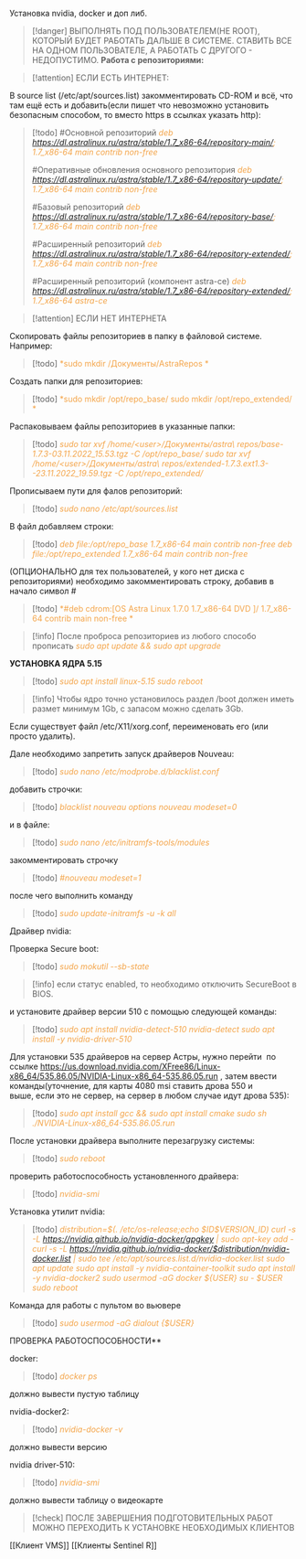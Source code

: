 Установка nvidia, docker и доп либ.

> [!danger] 
> ВЫПОЛНЯТЬ ПОД ПОЛЬЗОВАТЕЛЕМ(НЕ ROOT), КОТОРЫЙ БУДЕТ РАБОТАТЬ ДАЛЬШЕ В СИСТЕМЕ. СТАВИТЬ ВСЕ НА ОДНОМ ПОЛЬЗОВАТЕЛЕ, А РАБОТАТЬ С ДРУГОГО - НЕДОПУСТИМО. 
**Работа с репозиториями:**

> [!attention] 
> ЕСЛИ ЕСТЬ ИНТЕРНЕТ: 

В source list (/etc/apt/sources.list) закомментировать CD-ROM и всё, что там ещё есть и добавить(если пишет что невозможно установить безопасным способом, то вместо https в ссылках указать http):

> [!todo] 
> \#Основной репозиторий
> <span style="color: #f4a448">*deb <a href="https://dl.astralinux.ru/astra/stable/1.7_x86-64/repository-main/" target="_blank">https://dl.astralinux.ru/astra/stable/1.7_x86-64/repository-main/</a>;     1.7_x86-64 main contrib non-free*</span>
>
> \#Оперативные обновления основного репозитория
> <span style="color: #f4a448">*deb <a href="https://dl.astralinux.ru/astra/stable/1.7_x86-64/repository-update/" target="_blank">https://dl.astralinux.ru/astra/stable/1.7_x86-64/repository-update/</a>;   1.7_x86-64 main contrib non-free*</span>
> 
> \#Базовый репозиторий
> <span style="color: #f4a448">*deb <a href="https://dl.astralinux.ru/astra/stable/1.7_x86-64/repository-base/" target="_blank">https://dl.astralinux.ru/astra/stable/1.7_x86-64/repository-base/</a>;     1.7_x86-64 main contrib non-free*</span>
>
> \#Расширенный репозиторий
> <span style="color: #f4a448">*deb <a href="https://dl.astralinux.ru/astra/stable/1.7_x86-64/repository-extended/" target="_blank">https://dl.astralinux.ru/astra/stable/1.7_x86-64/repository-extended/</a>;    1.7_x86-64 main contrib non-free*</span>
> 
> \#Расширенный репозиторий (компонент astra-ce)
> <span style="color: #f4a448">*deb <a href="https://dl.astralinux.ru/astra/stable/1.7_x86-64/repository-extended/" target="_blank">https://dl.astralinux.ru/astra/stable/1.7_x86-64/repository-extended/</a>;    1.7_x86-64 astra-ce*</span>




> [!attention] 
> ЕСЛИ НЕТ ИНТЕРНЕТА
 
Скопировать файлы репозиториев в папку в файловой системе. Например: 

> [!todo] 
> <span style="color: #f4a448">*sudo mkdir /Документы/AstraRepos *</span>

Cоздать папки для репозиториев:

> [!todo] 
> <span style="color: #f4a448">*sudo mkdir /opt/repo_base/
sudo mkdir /opt/repo_extended/ *</span>

Распаковываем файлы репозиториев в указанные папки:

> [!todo] 
> <span style="color: #f4a448">*sudo tar xvf /home/\<user\>/Документы/astra\ repos/base-1.7.3-03.11.2022_15.53.tgz -C /opt/repo_base/
sudo tar xvf /home/\<user\>/Документы/astra\ repos/extended-1.7.3.ext1.3--23.11.2022_19.59.tgz -C /opt/repo_extended/*</span> 

Прописываем пути для фалов репозиторий:

> [!todo] 
> <span style="color: #f4a448">*sudo nano /etc/apt/sources.list*</span>

В файл добавляем строки:
> [!todo] 
> <span style="color: #f4a448">*deb file:/opt/repo_base 1.7_x86-64 main contrib non-free
> deb file:/opt/repo_extended 1.7_x86-64 main contrib non-free*</span> 

(ОПЦИОНАЛЬНО для тех пользователей, у кого нет диска с репозиториями) необходимо закомментировать строку, добавив в начало символ #

> [!todo] 
> <span style="color: #f4a448">*\#deb cdrom:[OS Astra Linux 1.7.0 1.7_x86-64 DVD ]/ 1.7_x86-64 contrib main non-free *</span>


> [!info] 
> После проброса репозиториев из любого способо прописать
>  <span style="color: #f4a448">*sudo apt update && sudo apt upgrade*</span>


**УСТАНОВКА ЯДРА 5.15**

> [!todo] 
> <span style="color: #f4a448">*sudo apt install linux-5.15
sudo reboot*</span> 

> [!info] 
> Чтобы ядро точно установилось раздел /boot должен иметь размет минимум 1Gb, с запасом можно сделать 3Gb. 

Если существует файл /etc/X11/xorg.conf, переименовать его (или просто удалить).

Дале необходимо запретить запуск драйверов Nouveau: 

> [!todo] 
> <span style="color: #f4a448">*sudo nano /etc/modprobe.d/blacklist.conf*</span>

добавить строчки:

> [!todo] 
> <span style="color: #f4a448">*blacklist nouveau
> options nouveau modeset=0*</span> 

и в файле: 

> [!todo] 
> <span style="color: #f4a448">*sudo nano /etc/initramfs-tools/modules*</span> 

закомментировать строчку 

> [!todo] 
> <span style="color: #f4a448">*\#nouveau modeset=1*</span> 

после чего выполнить команду

> [!todo] 
> <span style="color: #f4a448">*sudo update-initramfs -u -k all*</span> 



Драйвер nvidia:

Проверка Secure boot:
> [!todo]
> <span style="color: #f4a448">*sudo mokutil --sb-state*</span>

> [!info] 
> если статус enabled, то необходимо отключить SecureBoot в BIOS. 




и установите драйвер версии 510 с помощью следующей команды:
> [!todo] 
> <span style="color: #f4a448">*sudo apt install nvidia-detect-510*</span>
> <span style="color: #f4a448">*nvidia-detect*</span>
> <span style="color: #f4a448">*sudo apt install -y nvidia-driver-510*</span>

Для установки 535 драйверов на сервер Астры, нужно перейти  по ссылке https://us.download.nvidia.com/XFree86/Linux-x86_64/535.86.05/NVIDIA-Linux-x86_64-535.86.05.run , затем ввести команды(уточнение, для карты 4080 msi cтавить дрова 550 и выше, если это не сервер, на сервер в любом случае идут дрова 535):

> [!todo] 
> <span style="color: #f4a448">*sudo apt install gcc && sudo apt install cmake
> sudo sh ./NVIDIA-Linux-x86_64-535.86.05.run*</span> 


После установки драйвера выполните перезагрузку системы:
> [!todo] 
> <span style="color: #f4a448">*sudo reboot*</span> 

проверить работоспособность установленного драйвера:
> [!todo] 
> <span style="color: #f4a448">*nvidia-smi*</span> 

Установка утилит nvidia:

> [!todo] 
> <span style="color: #f4a448">*distribution=\$(. /etc/os-release;echo \$ID\$VERSION_ID)
curl -s -L https://nvidia.github.io/nvidia-docker/gpgkey | sudo apt-key add -
curl -s -L https://nvidia.github.io/nvidia-docker/$distribution/nvidia-docker.list | sudo tee /etc/apt/sources.list.d/nvidia-docker.list
sudo apt update
sudo apt install -y nvidia-container-toolkit
sudo apt install -y nvidia-docker2
sudo usermod -aG docker ${USER}
su - $USER 
sudo reboot*</span>

Команда для работы с пультом во вьювере
> [!todo] 
> <span style="color: #f4a448">*sudo usermod -aG dialout {$USER}*</span>

ПРОВЕРКА РАБОТОСПОСОБНОСТИ**

docker:
> [!todo] 
> <span style="color: #f4a448">*docker ps*</span> 

должно вывести пустую таблицу

nvidia-docker2:
> [!todo] 
> <span style="color: #f4a448">*nvidia-docker -v*</span> 

должно вывести версию

nvidia driver-510:
> [!todo] 
> <span style="color: #f4a448">*nvidia-smi*</span> 

должно вывести таблицу о видеокарте


> [!check] 
> ПОСЛЕ ЗАВЕРШЕНИЯ ПОДГОТОВИТЕЛЬНЫХ РАБОТ МОЖНО ПЕРЕХОДИТЬ К УСТАНОВКЕ НЕОБХОДИМЫХ КЛИЕНТОВ
> 
[[Клиент VMS]]
[[Клиенты Sentinel R]] 